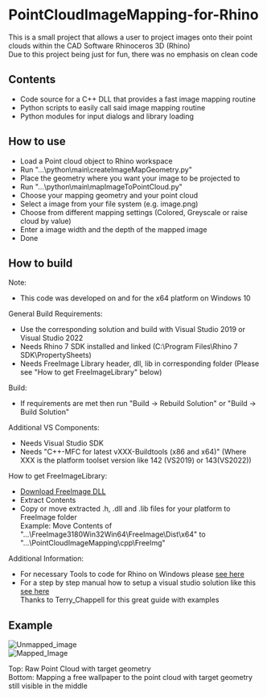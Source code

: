 # PointCloudImageMapping-for-Rhino
This is a small project that allows a user to project images onto their point clouds within the CAD Software Rhinoceros 3D (Rhino)<br>
Due to this project being just for fun, there was no emphasis on clean code

## Contents
- Code source for a C++ DLL that provides a fast image mapping routine
- Python scripts to easily call said image mapping routine
- Python modules for input dialogs and library loading

## How to use
- Load a Point cloud object to Rhino workspace
- Run "...\python\main\createImageMapGeometry.py"
- Place the geometry where you want your image to be projected to
- Run "...\python\main\mapImageToPointCloud.py"
- Choose your mapping geometry and your point cloud
- Select a image from your file system (e.g. image.png)
- Choose from different mapping settings (Colored, Greyscale or raise cloud by value)
- Enter a image width and the depth of the mapped image
- Done

## How to build
Note:
- This code was developed on and for the x64 platform on Windows 10

General Build Requirements:
- Use the corresponding solution and build with Visual Studio 2019 or Visual Studio 2022
- Needs Rhino 7 SDK installed and linked (C:\Program Files\Rhino 7 SDK\PropertySheets)
- Needs FreeImage Library header, dll, lib in corresponding folder (Please see "How to get FreeImageLibrary" below)

Build:
- If requirements are met then run "Build -> Rebuild Solution" or "Build -> Build Solution"

Additional VS Components:
- Needs Visual Studio SDK 
- Needs "C++-MFC for latest vXXX-Buildtools (x86 and x64)" (Where XXX is the platform toolset version like 142 (VS2019) or 143(VS2022))

How to get FreeImageLibrary:
- [Download FreeImage DLL](https://freeimage.sourceforge.io/download.html)
- Extract Contents
- Copy or move extracted .h, .dll and .lib files for your platform to FreeImage folder<br>
  Example: Move Contents of "...\FreeImage3180Win32Win64\FreeImage\Dist\x64\" to "...\PointCloudImageMapping\cpp\FreeImg\"

Additional Information:
- For necessary Tools to code for Rhino on Windows please [see here](https://developer.rhino3d.com/guides/cpp/installing-tools-windows/)
- For a step by step manual how to setup a visual studio solution like this [see here](https://discourse.mcneel.com/t/step-by-step-example-for-adding-c-dll-to-a-python-script/126074)<br>
Thanks to Terry_Chappell for this great guide with examples

## Example

![Unmapped_image](https://user-images.githubusercontent.com/112782924/213671459-f07e4974-8cb5-4918-a879-1186568ba4f5.png)<br>
![Mapped_Image](https://user-images.githubusercontent.com/112782924/213671214-38c89a56-ae2c-4ee1-9fe0-05b7e17267c3.png)

Top: Raw Point Cloud with target geometry<br>Bottom: Mapping a free wallpaper to the point cloud with target geometry still visible in the middle
